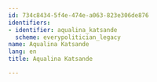 ```yaml
---
id: 734c8434-5f4e-474e-a063-823e306de876
identifiers:
- identifier: aqualina_katsande
  scheme: everypolitician_legacy
name: Aqualina Katsande
lang: en
title: Aqualina Katsande

---
```

